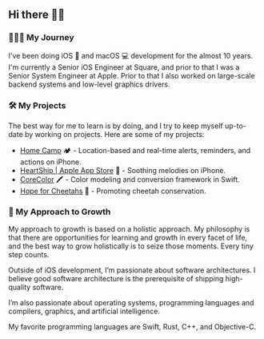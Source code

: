 ## Hi there 👋✨

### 🧑🏻‍💻 My Journey

I've been doing iOS 📱 and macOS 💻 development for the almost 10 years.
I'm currently a Senior iOS Engineer at Square,
and prior to that I was a Senior System Engineer at Apple. Prior to that
I also worked on large-scale backend systems and low-level graphics drivers.

### 🛠️ My Projects

The best way for me to learn is by doing, and I try to keep myself up-to-date
by working on projects. Here are some of my projects:

- [Home Camp](https://www.homecamp-ios.ca) 🏕️ - Location-based and real-time alerts, reminders, and actions on iPhone.
- [HeartShip | Apple App Store](https://apps.apple.com/ca/app/heartship/id6443454597) 💙 - Soothing melodies on iPhone.
- [CoreColor](https://github.com/yukonblue/CoreColor) 🖍️ - Color modeling and conversion framework in Swift.
- [Hope for Cheetahs](https://www.hope4cheetahs.org/) 🐆 - Promoting cheetah conservation.

### 🌱 My Approach to Growth

My approach to growth is based on a holistic approach. My philosophy is that
there are opportunities for learning and growth in every facet of life,
and the best way to grow holistically is to seize those moments.
Every tiny step counts.

Outside of iOS development, I’m passionate about software architectures.
I believe good software architecture is the prerequisite of shipping
high-quality software.

I’m also passionate about operating systems, programming languages
and compilers, graphics, and artificial intelligence.

My favorite programming languages are Swift, Rust, C++, and Objective-C.